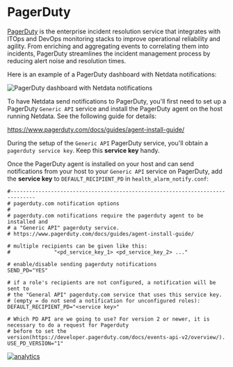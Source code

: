 <!--
title: "Send alarm notifications to PagerDuty"
description: "Send warning and critical alarm notifications to PagerDuty to help you monitor the health and performance of your nodes and infrastructure."
sidebar_label: "PagerDuty"
custom_edit_url: https://github.com/netdata/netdata/edit/master/health/notifications/pagerduty/README.md
-->

# PagerDuty

[PagerDuty](https://www.pagerduty.com/company/) is the enterprise incident resolution service that integrates with ITOps and DevOps monitoring stacks to improve operational reliability and agility. From enriching and aggregating events to correlating them into incidents, PagerDuty streamlines the incident management process by reducing alert noise and resolution times.

Here is an example of a PagerDuty dashboard with Netdata notifications:

![PagerDuty dashboard with Netdata notifications](https://cloud.githubusercontent.com/assets/19278582/21233877/b466a08a-c2a5-11e6-8d66-ee6eed43818f.png)

To have Netdata send notifications to PagerDuty, you'll first need to set up a PagerDuty `Generic API` service and install the PagerDuty agent on the host running Netdata.  See the following guide for details:

<https://www.pagerduty.com/docs/guides/agent-install-guide/>

During the setup of the `Generic API` PagerDuty service, you'll obtain a `pagerduty service key`.  Keep this **service key** handy.

Once the PagerDuty agent is installed on your host and can send notifications from your host to your `Generic API` service on PagerDuty, add the **service key** to `DEFAULT_RECIPIENT_PD` in `health_alarm_notify.conf`:

```
#------------------------------------------------------------------------------
# pagerduty.com notification options
#
# pagerduty.com notifications require the pagerduty agent to be installed and 
# a "Generic API" pagerduty service.
# https://www.pagerduty.com/docs/guides/agent-install-guide/

# multiple recipients can be given like this:
#              "<pd_service_key_1> <pd_service_key_2> ..."

# enable/disable sending pagerduty notifications
SEND_PD="YES"

# if a role's recipients are not configured, a notification will be sent to
# the "General API" pagerduty.com service that uses this service key.
# (empty = do not send a notification for unconfigured roles):
DEFAULT_RECIPIENT_PD="<service key>"

# Which PD API are we going to use? For version 2 or newer, it is necessary to do a request for Pagerduty
# before to set the version(https://developer.pagerduty.com/docs/events-api-v2/overview/).
USE_PD_VERSION="1"
```

[![analytics](https://www.google-analytics.com/collect?v=1&aip=1&t=pageview&_s=1&ds=github&dr=https%3A%2F%2Fgithub.com%2Fnetdata%2Fnetdata&dl=https%3A%2F%2Fmy-netdata.io%2Fgithub%2Fhealth%2Fnotifications%2Fpagerduty%2FREADME&_u=MAC~&cid=5792dfd7-8dc4-476b-af31-da2fdb9f93d2&tid=UA-64295674-3)](<>)
